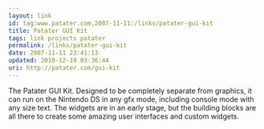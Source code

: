 ```yaml
---
layout: link
id: tag:www.patater.com,2007-11-11:/links/patater-gui-kit
title: Patater GUI Kit
tags: link projects patater
permalink: /links/patater-gui-kit
date: 2007-11-11 23:41:13
updated: 2010-12-19 03:36:44
uri: http://patater.com/gui-kit
---
```

The Patater GUI Kit. Designed to be completely separate from graphics, it can
run on the Nintendo DS in any gfx mode, including console mode with any size
text. The widgets are in an early stage, but the building blocks are all there
to create some amazing user interfaces and custom widgets.

